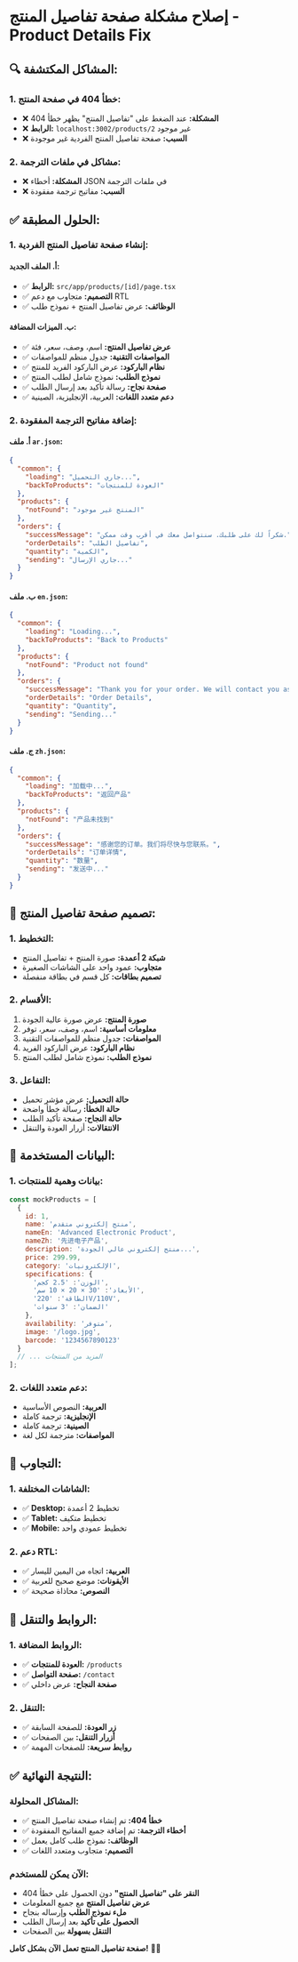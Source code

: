# إصلاح مشكلة صفحة تفاصيل المنتج - Product Details Fix

## 🔍 **المشاكل المكتشفة:**

### **1. خطأ 404 في صفحة المنتج:**
- ❌ **المشكلة:** عند الضغط على "تفاصيل المنتج" يظهر خطأ 404
- ❌ **الرابط:** `localhost:3002/products/2` غير موجود
- ❌ **السبب:** صفحة تفاصيل المنتج الفردية غير موجودة

### **2. مشاكل في ملفات الترجمة:**
- ❌ **المشكلة:** أخطاء JSON في ملفات الترجمة
- ❌ **السبب:** مفاتيح ترجمة مفقودة

## ✅ **الحلول المطبقة:**

### **1. إنشاء صفحة تفاصيل المنتج الفردية:**

#### **أ. الملف الجديد:**
- ✅ **الرابط:** `src/app/products/[id]/page.tsx`
- ✅ **التصميم:** متجاوب مع دعم RTL
- ✅ **الوظائف:** عرض تفاصيل المنتج + نموذج طلب

#### **ب. الميزات المضافة:**
- ✅ **عرض تفاصيل المنتج:** اسم، وصف، سعر، فئة
- ✅ **المواصفات التقنية:** جدول منظم للمواصفات
- ✅ **نظام الباركود:** عرض الباركود الفريد للمنتج
- ✅ **نموذج الطلب:** نموذج شامل لطلب المنتج
- ✅ **صفحة نجاح:** رسالة تأكيد بعد إرسال الطلب
- ✅ **دعم متعدد اللغات:** العربية، الإنجليزية، الصينية

### **2. إضافة مفاتيح الترجمة المفقودة:**

#### **أ. ملف `ar.json`:**
```json
{
  "common": {
    "loading": "جاري التحميل...",
    "backToProducts": "العودة للمنتجات"
  },
  "products": {
    "notFound": "المنتج غير موجود"
  },
  "orders": {
    "successMessage": "شكراً لك على طلبك. سنتواصل معك في أقرب وقت ممكن.",
    "orderDetails": "تفاصيل الطلب",
    "quantity": "الكمية",
    "sending": "جاري الإرسال..."
  }
}
```

#### **ب. ملف `en.json`:**
```json
{
  "common": {
    "loading": "Loading...",
    "backToProducts": "Back to Products"
  },
  "products": {
    "notFound": "Product not found"
  },
  "orders": {
    "successMessage": "Thank you for your order. We will contact you as soon as possible.",
    "orderDetails": "Order Details",
    "quantity": "Quantity",
    "sending": "Sending..."
  }
}
```

#### **ج. ملف `zh.json`:**
```json
{
  "common": {
    "loading": "加载中...",
    "backToProducts": "返回产品"
  },
  "products": {
    "notFound": "产品未找到"
  },
  "orders": {
    "successMessage": "感谢您的订单。我们将尽快与您联系。",
    "orderDetails": "订单详情",
    "quantity": "数量",
    "sending": "发送中..."
  }
}
```

## 🎨 **تصميم صفحة تفاصيل المنتج:**

### **1. التخطيط:**
- **شبكة 2 أعمدة:** صورة المنتج + تفاصيل المنتج
- **متجاوب:** عمود واحد على الشاشات الصغيرة
- **تصميم بطاقات:** كل قسم في بطاقة منفصلة

### **2. الأقسام:**
1. **صورة المنتج:** عرض صورة عالية الجودة
2. **معلومات أساسية:** اسم، وصف، سعر، توفر
3. **المواصفات:** جدول منظم للمواصفات التقنية
4. **نظام الباركود:** عرض الباركود الفريد
5. **نموذج الطلب:** نموذج شامل لطلب المنتج

### **3. التفاعل:**
- **حالة التحميل:** عرض مؤشر تحميل
- **حالة الخطأ:** رسالة خطأ واضحة
- **حالة النجاح:** صفحة تأكيد الطلب
- **الانتقالات:** أزرار العودة والتنقل

## 🔧 **البيانات المستخدمة:**

### **1. بيانات وهمية للمنتجات:**
```javascript
const mockProducts = [
  {
    id: 1,
    name: 'منتج إلكتروني متقدم',
    nameEn: 'Advanced Electronic Product',
    nameZh: '先进电子产品',
    description: 'منتج إلكتروني عالي الجودة...',
    price: 299.99,
    category: 'الإلكترونيات',
    specifications: {
      'الوزن': '2.5 كجم',
      'الأبعاد': '30 × 20 × 10 سم',
      'الطاقة': '220V/110V',
      'الضمان': '3 سنوات'
    },
    availability: 'متوفر',
    image: '/logo.jpg',
    barcode: '1234567890123'
  }
  // ... المزيد من المنتجات
];
```

### **2. دعم متعدد اللغات:**
- **العربية:** النصوص الأساسية
- **الإنجليزية:** ترجمة كاملة
- **الصينية:** ترجمة كاملة
- **المواصفات:** مترجمة لكل لغة

## 📱 **التجاوب:**

### **1. الشاشات المختلفة:**
- ✅ **Desktop:** تخطيط 2 أعمدة
- ✅ **Tablet:** تخطيط متكيف
- ✅ **Mobile:** تخطيط عمودي واحد

### **2. دعم RTL:**
- ✅ **العربية:** اتجاه من اليمين لليسار
- ✅ **الأيقونات:** موضع صحيح للعربية
- ✅ **النصوص:** محاذاة صحيحة

## 🔗 **الروابط والتنقل:**

### **1. الروابط المضافة:**
- ✅ **العودة للمنتجات:** `/products`
- ✅ **صفحة التواصل:** `/contact`
- ✅ **صفحة النجاح:** عرض داخلي

### **2. التنقل:**
- ✅ **زر العودة:** للصفحة السابقة
- ✅ **أزرار التنقل:** بين الصفحات
- ✅ **روابط سريعة:** للصفحات المهمة

## ✅ **النتيجة النهائية:**

### **المشاكل المحلولة:**
- ✅ **خطأ 404:** تم إنشاء صفحة تفاصيل المنتج
- ✅ **أخطاء الترجمة:** تم إضافة جميع المفاتيح المفقودة
- ✅ **الوظائف:** نموذج طلب كامل يعمل
- ✅ **التصميم:** متجاوب ومتعدد اللغات

### **الآن يمكن للمستخدم:**
- **النقر على "تفاصيل المنتج"** دون الحصول على خطأ 404
- **عرض تفاصيل المنتج** مع جميع المعلومات
- **ملء نموذج الطلب** وإرساله بنجاح
- **الحصول على تأكيد** بعد إرسال الطلب
- **التنقل بسهولة** بين الصفحات

**صفحة تفاصيل المنتج تعمل الآن بشكل كامل!** 🎉✨
